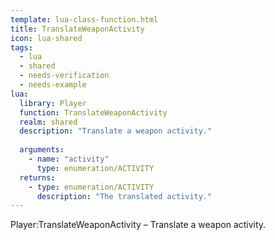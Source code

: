 ```yaml
---
template: lua-class-function.html
title: TranslateWeaponActivity
icon: lua-shared
tags:
  - lua
  - shared
  - needs-verification
  - needs-example
lua:
  library: Player
  function: TranslateWeaponActivity
  realm: shared
  description: "Translate a weapon activity."
  
  arguments:
    - name: "activity"
      type: enumeration/ACTIVITY
  returns:
    - type: enumeration/ACTIVITY
      description: "The translated activity."
---
```


<div class="lua__search__keywords">
Player:TranslateWeaponActivity &#x2013; Translate a weapon activity.
</div>
